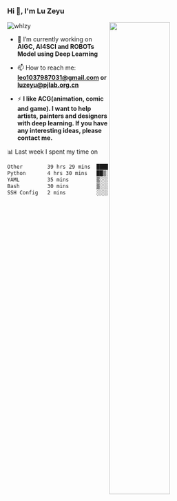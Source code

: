 ### Hi 👋, I'm Lu Zeyu

<img src="https://komarev.com/ghpvc/?username=whlzy&label=Profile%20views&color=0e75b6&style=flat" alt="whlzy" />
<img align="right" width="53%" src="https://github-readme-stats.vercel.app/api?username=whlzy&show_icons=true">

- 🔭 I’m currently working on **AIGC, AI4SCI and ROBOTs Model using Deep Learning**

- 📫 How to reach me: **leo1037987031@gmail.com or luzeyu@pjlab.org.cn**

- ⚡ **I like ACG(animation, comic and game). I want to help artists, painters and designers with deep learning. If you have any interesting ideas, please contact me.**

📊 Last week I spent my time on

<!--START_SECTION:waka-->

```txt
Other        39 hrs 29 mins  ██████████████████████░░░   87.38 %
Python       4 hrs 30 mins   ██▒░░░░░░░░░░░░░░░░░░░░░░   09.98 %
YAML         35 mins         ▒░░░░░░░░░░░░░░░░░░░░░░░░   01.33 %
Bash         30 mins         ▒░░░░░░░░░░░░░░░░░░░░░░░░   01.13 %
SSH Config   2 mins          ░░░░░░░░░░░░░░░░░░░░░░░░░   00.10 %
```

<!--END_SECTION:waka-->

